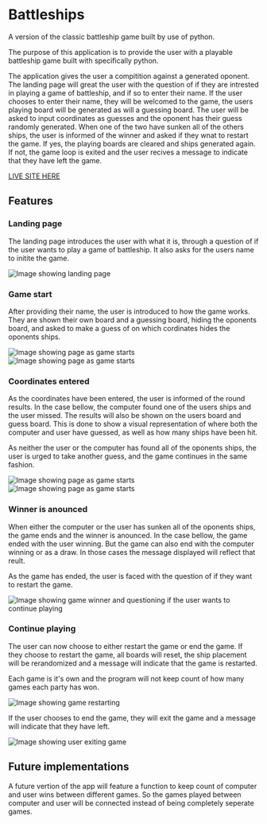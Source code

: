 # Battleships

A version of the classic battleship game built by use of python.

The purpose of this application is to provide the user with a playable battleship game built with specifically python.

The application gives the user a compitition against a generated oponent. The landing page will great the user with the question of if they are intrested in playing a game of battleship, and if so to enter their name. If the user chooses to enter their name, they will be welcomed to the game, the users playing board will be generated as will a guessing board. The user will be asked to input coordinates as guesses and the oponent has their guess randomly generated. When one of the two have sunken all of the others ships, the user is informed of the winner and asked if they wnat to restart the game. If yes, the playing boards are cleared and ships generated again. If not, the game loop is exited and the user recives a message to indicate that they have left the game.

[LIVE SITE HERE](https://battleships-python-game.herokuapp.com/)

## Features

### Landing page

The landing page introduces the user with what it is, through a question of if the user wants to play a game of battleship. It also asks for the users name to initite the game.  

<img src="readme-images/landing-page.png" alt="Image showing landing page">

<br>

### Game start

After providing their name, the user is introduced to how the game works. They are shown their own board and a guessing board, hiding the oponents board, and asked to make a guess of on which cordinates hides the oponents ships.

<img src="readme-images/game-start-1.png" alt="Image showing page as game starts">
<img src="readme-images/game-start-2.png" alt="Image showing page as game starts">

<br>

### Coordinates entered

As the coordinates have been entered, the user is informed of the round results. In the case bellow, the computer found one of the users ships and the user missed. The results will also be shown on the users board and guess board. This is done to show a visual representation of where both the computer and user have guessed, as well as how many ships have been hit. 

As neither the user or the computer has found all of the oponents ships, the user is urged to take another guess, and the game continues in the same fashion.

<img src="readme-images/coordinates-entered-1.png" alt="Image showing page as game starts">
<img src="readme-images/coordinates-entered-2.png" alt="Image showing page as game starts">

<br>

### Winner is anounced

When either the computer or the user has sunken all of the oponents ships, the game ends and the winner is anounced. In the case bellow, the game ended with the user winning. But the game can also end with the computer winning or as a draw. In those cases the message displayed will reflect that reult.

As the game has ended, the user is faced with the question of if they want to restart the game.

<img src="readme-images/winner.png" alt="Image showing game winner and questioning if the user wants to continue playing">

<br>

### Continue playing

The user can now choose to either restart the game or end the game. If they choose to restart the game, all boards will reset, the ship placement will be rerandomized and a message will indicate that the game is restarted. 

Each game is it's own and the program will not keep count of how many games each party has won. 

<img src="readme-images/restart-y.png" alt="Image showing game restarting">

<br>

If the user chooses to end the game, they will exit the game and a message will indicate that they have left.

<img src="readme-images/restart-n.png" alt="Image showing user exiting game">

<br>

## Future implementations

A future vertion of the app will feature a function to keep count of computer and user wins between different games. So the games played between computer and user will be connected instead of being completely seperate games.

